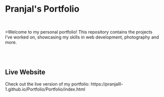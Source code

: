 <h1>Pranjal's Portfolio</h1>
<br>
<p>>Welcome to my personal portfolio! This repository contains the projects I’ve worked on, showcasing my skills in web development, photography and more.</p>
<br>
<br>
<h2>Live Website</h2>
<p>Check out the live version of my portfolio: <a>https://pranjalll-1.github.io/Portfolio/Portfolio/index.html</a> </p>
